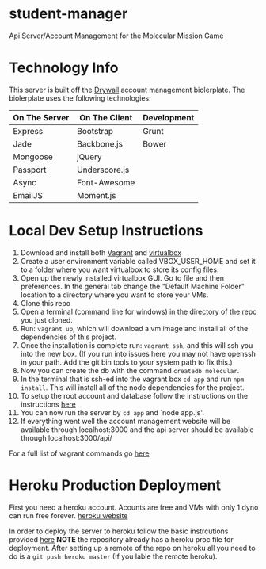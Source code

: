 student-manager
================

Api Server/Account Management for the Molecular Mission Game

Technology Info
===============
This server is built off the [Drywall](https://github.com/jedireza/drywall) account management biolerplate. The biolerplate uses the following technologies:

| On The Server | On The Client  | Development |
| ------------- | -------------- | ----------- |
| Express       | Bootstrap      | Grunt       |
| Jade          | Backbone.js    | Bower       |
| Mongoose      | jQuery         |             |
| Passport      | Underscore.js  |             |
| Async         | Font-Awesome   |             |
| EmailJS       | Moment.js      |             |

Local Dev Setup Instructions
=============================

1. Download and install both [Vagrant](https://www.vagrantup.com/downloads.html) and [virtualbox](https://www.virtualbox.org/wiki/Downloads)
2. Create a user environment variable called VBOX_USER_HOME and set it to a folder where you want virtualbox to store its config files. 
3. Open up the newly installed virtualbox GUI. Go to file and then preferences. In the general tab change the "Default Machine Folder" location to a directory where you want to store your VMs.
4. Clone this repo
5. Open a terminal (command line for windows) in the directory of the repo you just cloned.
6. Run: `vagrant up`, which will download a vm image and install all of the dependencies of this project.
7. Once the installation is complete run: `vagrant ssh`, and this will ssh you into the new box. (If you run into issues here you may not have openssh in your path. Add the git bin tools to your system path to fix this.) 
8. Now you can create the db with the command `createdb molecular`.
9. In the terminal that is ssh-ed into the vagrant box `cd app` and run `npm install`. This will install all of the node dependencies for the project. 
10. To setup the root account and database follow the instructions on the instructions [here](https://github.com/jedireza/drywall#setup)
11. You can now run the server by `cd app` and `node app.js'. 
12. If everything went well the account management website will be available through localhost:3000 and the api server should be available through localhost:3000/api/<endpoint> 

For a full list of vagrant commands go [here](https://docs.vagrantup.com/v2/cli/index.html)

Heroku Production Deployment
============================
First you need a heroku account. Acounts are free and VMs with only 1 dyno can run free forever. [heroku website](https://www.heroku.com/)

In order to deploy the server to heroku follow the basic instrcutions provided [here](https://devcenter.heroku.com/articles/git)
**NOTE** the repository already has a heroku proc file for deployment. After setting up a remote of the repo on heroku all you need to do is a `git push heroku master` (If you lable the remote heroku). 
